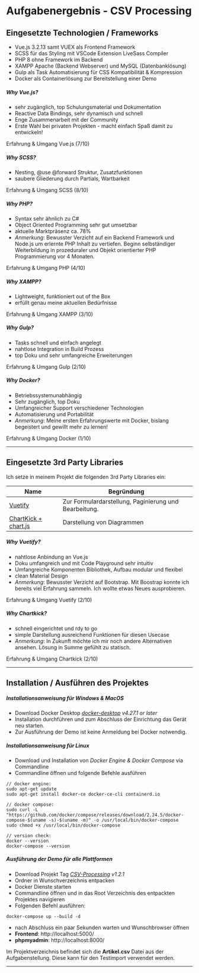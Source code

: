# Aufgabenergebnis - CSV Processing

## Eingesetzte Technologien / Frameworks

- Vue.js 3.2.13 samt VUEX als Frontend Framework
- SCSS für das Styling mit VSCode Extension LiveSass Compiler
- PHP 8 ohne Framework im Backend
- XAMPP Apache (Backend Webserver) und MySQL (Datenbanklösung)
- Gulp als Task Automatisierung für CSS Kompatibilität & Kompression
- Docker als Containerlösung zur Bereitstellung einer Demo

##### Why Vue.js?

- sehr zugänglich, top Schulungsmaterial und Dokumentation
- Reactive Data Bindings, sehr dynamisch und schnell
- Enge Zusammenarbeit mit der Community
- Erste Wahl bei privaten Projekten - macht einfach Spaß damit zu entwickeln!

Erfahrung & Umgang Vue.js (7/10)

##### Why SCSS?

- Nesting, @use @forward Struktur, Zusatzfunktionen
- saubere Gliederung durch Partials, Wartbarkeit

Erfahrung & Umgang SCSS (8/10)

##### Why PHP?

- Syntax sehr ähnlich zu C#
- Object Oriented Programming sehr gut umsetzbar
- aktuelle Marktpräsenz ca. 78%
- _Anmerkung_: Bewusster Verzicht auf ein Backend Framework und Node.js um erlernte PHP Inhalt zu vertiefen. Beginn selbständiger Weiterbildung in prozeduraler und Objekt orientierter PHP Programmierung vor 4 Monaten.

Erfahrung & Umgang PHP (4/10)

##### Why XAMPP?

- Lightweight, funktioniert out of the Box
- erfüllt genau meine aktuellen Bedürfnisse

Erfahrung & Umgang XAMPP (3/10)

##### Why Gulp?

- Tasks schnell und einfach angelegt
- nahtlose Integration in Build Prozess
- top Doku und sehr umfangreiche Erweiterungen

Erfahrung & Umgang Gulp (2/10)

##### Why Docker?

- Betriebssystemunabhängig
- Sehr zugänglich, top Doku
- Umfangreicher Support verschiedener Technologien
- Automatisierung und Portabilität
- _Anmerkung_: Meine ersten Erfahrungswerte mit Docker, bislang begeistert und gewillt mehr zu lernen!

Erfahrung & Umgang Docker (1/10)

---

## Eingesetzte 3rd Party Libraries

Ich setze in meinem Projekt die folgenden 3rd Party Libraries ein:

| Name                                              | Begründung                                            |
| ------------------------------------------------- | ----------------------------------------------------- |
| [Vuetify](https://vuetifyjs.com/en/)              | Zur Formulardarstellung, Paginierung und Bearbeitung. |
| [ChartKick + chart.js](https://chartkick.com/vue) | Darstellung von Diagrammen                            |

##### Why Vuetify?

- nahtlose Anbindung an Vue.js
- Doku umfangreich und mit Code Playground sehr intuitiv
- Umfangreiche Komponenten Bibliothek, Aufbau modular und flexibel
- clean Material Design
- _Anmerkung_: Bewusster Verzicht auf Bootstrap. Mit Boostrap konnte ich bereits viel Erfahrung sammeln. Ich wollte etwas Neues ausprobieren.

Erfahrung & Umgang Vuetify (2/10)

##### Why Chartkick?

- schnell eingerichtet und rdy to go
- simple Darstellung ausreichend Funktionen für diesen Usecase
- _Anmerkung_: In Zukunft möchte ich mir noch andere Alternativen ansehen. Lösung in Summe gefühlt zu statisch.

Erfahrung & Umgang Chartkick (2/10)

---

## Installation / Ausführen des Projektes

##### Installationsanweisung für Windows & MacOS

- Download Docker Desktop _[docker-desktop](https://www.docker.com/products/docker-desktop/) v4.27.1 or later_
- Installation durchführen und zum Abschluss der Einrichtung das Gerät neu starten.
- Zur Ausführung der Demo ist keine Anmeldung bei Docker notwendig.

##### Installationsanweisung für Linux

- Download und Installation von _Docker Engine & Docker Compose_ via Commandline
- Commandline öffnen und folgende Befehle ausführen

```console
// docker engine:
sudo apt-get update
sudo apt-get install docker-ce docker-ce-cli containerd.io

// docker compose:
sudo curl -L "https://github.com/docker/compose/releases/download/2.24.5/docker-compose-$(uname -s)-$(uname -m)" -o /usr/local/bin/docker-compose
sudo chmod +x /usr/local/bin/docker-compose

// version check:
docker --version
docker-compose --version
```

##### Ausführung der Demo für alle Plattformen

- Download Projekt Tag _[CSV-Processing](https://github.com/TapeMate/CSV-Processing/tags) v1.2.1_
- Ordner in Wunschverzeichnis entpacken
- Docker Dienste starten
- Commandline öffnen und in das Root Verzeichnis des entpackten Projektes navigieren
- Folgenden Befehl ausführen:

```console
docker-compose up --build -d
```

- nach Abschluss ein paar Sekunden warten und Wunschbrowser öffnen
- **Frontend**: http://localhost:5000/
- **phpmyadmin**: http://localhost:8000/

Im Projektverzeichnis befindet sich die **Artikel.csv** Datei aus der Aufgabenstellung.
Diese kann für den Testimport verwendet werden.

---
